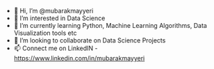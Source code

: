 - 👋 Hi, I’m @mubarakmayyeri
- 👀 I’m interested in Data Science
- 🌱 I’m currently learning Python, Machine Learning Algorithms, Data Visualization tools etc
- 💞️ I’m looking to collaborate on Data Science Projects
- 📫 Connect me on LinkedIN - https://www.linkedin.com/in/mubarakmayyeri

<!---
mubarakmayyeri/mubarakmayyeri is a ✨ special ✨ repository because its `README.md` (this file) appears on your GitHub profile.
You can click the Preview link to take a look at your changes.
--->
